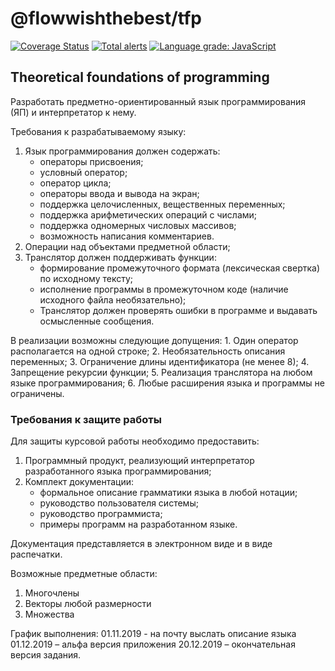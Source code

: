 # @flowwishthebest/tfp
[![Coverage Status](https://coveralls.io/repos/github/flowwishthebest/tfp/badge.svg?branch=feature/add_coverage_support)](https://coveralls.io/github/flowwishthebest/tfp?branch=feature/add_coverage_support)
[![Total alerts](https://img.shields.io/lgtm/alerts/g/flowwishthebest/tfp.svg?logo=lgtm&logoWidth=18)](https://lgtm.com/projects/g/flowwishthebest/tfp/alerts/)
[![Language grade: JavaScript](https://img.shields.io/lgtm/grade/javascript/g/flowwishthebest/tfp.svg?logo=lgtm&logoWidth=18)](https://lgtm.com/projects/g/flowwishthebest/tfp/context:javascript)



## Theoretical foundations of programming


Разработать предметно-ориентированный язык программирования (ЯП) и интерпретатор к нему.

Требования к разрабатываемому языку:
1. Язык программирования должен содержать:
    - операторы присвоения;
    - условный оператор;
    - оператор цикла;
    - операторы ввода и вывода на экран;
    - поддержка целочисленных, вещественных переменных;
    - поддержка арифметических операций с числами;
    - поддержка одномерных числовых массивов;
    - возможность написания комментариев.
2. Операции над объектами предметной области;
3. Транслятор должен поддерживать функции:
    - формирование промежуточного формата (лексическая свертка) по исходному тексту;
    - исполнение программы в промежуточном коде (наличие исходного файла необязательно);
    - Транслятор должен проверять ошибки в программе и выдавать осмысленные сообщения.

В реализации возможны следующие допущения:
    1. Один оператор располагается на одной строке;
    2. Необязательность описания переменных;
    3. Ограничение длины идентификатора (не менее 8);
    4. Запрещение рекурсии функции;
    5. Реализация транслятора на любом языке программирования;
    6. Любые расширения языка и программы не ограничены.

### Требования к защите работы

Для защиты курсовой работы необходимо предоставить:
1. Программный продукт, реализующий интерпретатор разработанного языка программирования;
2. Комплект документации:
    - формальное описание грамматики языка в любой нотации;
    - руководство пользователя системы;
    - руководство программиста;
    - примеры программ на разработанном языке.

Документация представляется в электронном виде и в виде распечатки.

Возможные предметные области:
1. Многочлены
2. Векторы любой размерности
3. Множества

График выполнения:
01.11.2019 - на почту выслать описание языка
01.12.2019 – альфа версия приложения
20.12.2019 – окончательная версия задания.
